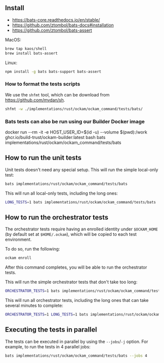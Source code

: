 ## Install

- https://bats-core.readthedocs.io/en/stable/
- https://github.com/ztombol/bats-docs#installation
- https://github.com/ztombol/bats-assert

MacOS:

```bash
brew tap kaos/shell
brew install bats-assert
```

Linux:
```bash
npm install -g bats bats-support bats-assert
```

### How to format the tests scripts

We use the `shfmt` tool, which can be download from https://github.com/mvdan/sh.

```bash
shfmt -w ./implementations/rust/ockam/ockam_command/tests/bats/
```

### Bats tests can also be run using our Builder Docker image

docker run --rm -it -e HOST_USER_ID=$(id -u) --volume $(pwd):/work ghcr.io/build-trust/ockam-builder:latest bash
bats implementations/rust/ockam/ockam_command/tests/bats

## How to run the unit tests

Unit tests doesn't need any special setup. This will run the simple local-only test:
```bash
bats implementations/rust/ockam/ockam_command/tests/bats
```

This will run all local-only tests, including the long ones:
```bash
LONG_TESTS=1 bats implementations/rust/ockam/ockam_command/tests/bats
```

## How to run the orchestrator tests

The orchestrator tests require having an enrolled identity under `$OCKAM_HOME` (by default set at `$HOME/.ockam`), which will be copied to each test environment.

To do so, run the following:

```bash
ockam enroll
```

After this command completes, you will be able to run the orchestrator tests.

This will run the simple orchestrator tests that don't take too long:
```bash
ORCHESTRATOR_TESTS=1 bats implementations/rust/ockam/ockam_command/tests/bats
```

This will run all orchestrator tests, including the long ones that can take several minutes to complete:
```bash
ORCHESTRATOR_TESTS=1 LONG_TESTS=1 bats implementations/rust/ockam/ockam_command/tests/bats
```

## Executing the tests in parallel

The tests can be executed in parallel by using the `--jobs`/`-j` option. For example, to run the tests in 4 parallel jobs:

```bash
bats implementations/rust/ockam/ockam_command/tests/bats --jobs 4
```
